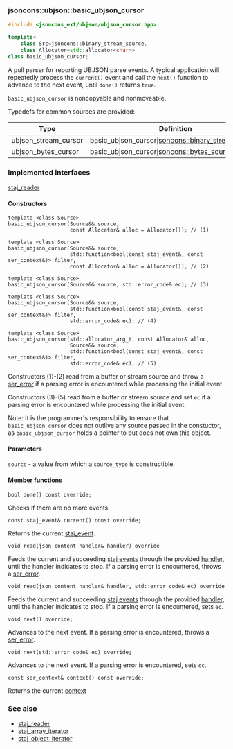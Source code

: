 ### jsoncons::ubjson::basic_ubjson_cursor

```c++
#include <jsoncons_ext/ubjson/ubjson_cursor.hpp>

template<
    class Src=jsoncons::binary_stream_source,
    class Allocator=std::allocator<char>>
class basic_ubjson_cursor;
```

A pull parser for reporting UBJSON parse events. A typical application will 
repeatedly process the `current()` event and call the `next()`
function to advance to the next event, until `done()` returns `true`.

`basic_ubjson_cursor` is noncopyable and nonmoveable.

Typedefs for common sources are provided:

Type                |Definition
--------------------|------------------------------
ubjson_stream_cursor  |basic_ubjson_cursor<jsoncons::binary_stream_source>
ubjson_bytes_cursor   |basic_ubjson_cursor<jsoncons::bytes_source>

### Implemented interfaces

[staj_reader](staj_reader.md)

#### Constructors

    template <class Source>
    basic_ubjson_cursor(Source&& source,
                        const Allocator& alloc = Allocator()); // (1)

    template <class Source>
    basic_ubjson_cursor(Source&& source,
                        std::function<bool(const staj_event&, const ser_context&)> filter,
                        const Allocator& alloc = Allocator()); // (2)

    template <class Source>
    basic_ubjson_cursor(Source&& source, std::error_code& ec); // (3)

    template <class Source>
    basic_ubjson_cursor(Source&& source,
                        std::function<bool(const staj_event&, const ser_context&)> filter, 
                        std::error_code& ec); // (4)

    template <class Source>
    basic_ubjson_cursor(std::allocator_arg_t, const Allocator& alloc, 
                        Source&& source,
                        std::function<bool(const staj_event&, const ser_context&)> filter,
                        std::error_code& ec); // (5)

Constructors (1)-(2) read from a buffer or stream source and throw a 
[ser_error](ser_error.md) if a parsing error is encountered while processing the initial event.

Constructors (3)-(5) read from a buffer or stream source and set `ec`
if a parsing error is encountered while processing the initial event.

Note: It is the programmer's responsibility to ensure that `basic_ubjson_cursor` does not outlive any source passed in the constuctor, 
as `basic_ubjson_cursor` holds a pointer to but does not own this object.

#### Parameters

`source` - a value from which a `source_type` is constructible. 

#### Member functions

    bool done() const override;
Checks if there are no more events.

    const staj_event& current() const override;
Returns the current [staj_event](staj_event.md).

    void read(json_content_handler& handler) override
Feeds the current and succeeding [staj events](staj_event.md) through the provided
[handler](basic_json_content_handler.md), until the handler indicates
to stop. If a parsing error is encountered, throws a [ser_error](ser_error.md).

    void read(json_content_handler& handler, std::error_code& ec) override
Feeds the current and succeeding [staj events](staj_event.md) through the provided
[handler](basic_json_content_handler.md), until the handler indicates
to stop. If a parsing error is encountered, sets `ec`.

    void next() override;
Advances to the next event. If a parsing error is encountered, throws a 
[ser_error](ser_error.md).

    void next(std::error_code& ec) override;
Advances to the next event. If a parsing error is encountered, sets `ec`.

    const ser_context& context() const override;
Returns the current [context](ser_context.md)

### See also

- [staj_reader](staj_reader.md) 
- [staj_array_iterator](staj_array_iterator.md) 
- [staj_object_iterator](staj_object_iterator.md)

